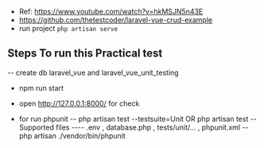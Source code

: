 - Ref: https://www.youtube.com/watch?v=hkMSJN5n43E
- https://github.com/thetestcoder/laravel-vue-crud-example
- run project `php artisan serve`

## Steps To run this Practical test

-- create db laravel_vue and laravel_vue_unit_testing

- npm run start
- open http://127.0.0.1:8000/ for check 

- for run phpunit
-- php artisan test --testsuite=Unit OR php artisan test
-- Supported files
---- .env , database.php , tests/unit/... , phpunit.xml
-- php artisan ./vendor/bin/phpunit 



